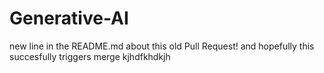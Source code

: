 # Generative-AI
new line in the README.md about this old Pull Request! and hopefully this succesfully triggers merge kjhdfkhdkjh 
